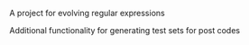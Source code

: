 A project for evolving regular expressions

Additional functionality for generating test sets for post codes